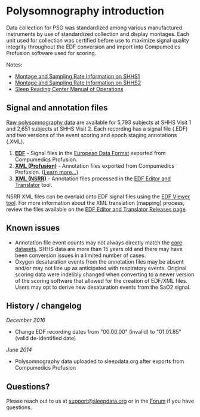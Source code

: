 # Polysomnography introduction

Data collection for PSG was standardized among various manufactured instruments by use of standardized collection and display montages. Each unit used for collection was certified before use to maximize signal quality integrity throughout the EDF conversion and import into Compumedics Profusion software used for scoring.

Notes:

- [Montage and Sampling Rate Information on SHHS1](:pages_path:/10-montage-and-sampling-rate-information-shhs1.md)
- [Montage and Sampling Rate Information on SHHS2](:pages_path:/11-montage-and-sampling-rate-information-shhs2.md)
- [Sleep Reading Center Manual of Operations](:pages_path:/mop/6-00-mop-toc.md)

## Signal and annotation files

[Raw polysomnography data](:files_path:/polysomnography) are available for 5,793 subjects at SHHS Visit 1 and 2,651 subjects at SHHS Visit 2. Each recording has a signal file (.EDF) and two versions of the event scoring and epoch staging annotations (.XML).

1. **[EDF](:files_path:/polysomnography/edfs)** - Signal files in the [European Data Format](http://www.edfplus.info/) exported from Compumedics Profusion.
2. **[XML (Profusion)](:files_path:/polysomnography/annotations-events-profusion)** - Annotation files exported from Compumedics Profusion. ([Learn more...](https://github.com/nsrr/edf-editor-translator/wiki/Compumedics-Annotation-Format))
3. **[XML (NSRR)](:files_path:/polysomnography/annotations-events-nsrr)** - Annotation files processed in the [EDF Editor and Translator](https://www.sleepdata.org/community/tools/12) tool.

NSRR XML files can be overlaid onto EDF signal files using the [EDF Viewer tool](https://sleepdata.org/community/tools/nsrr-edf-viewer). For more information about the XML translation (mapping) process, review the files available on the [EDF Editor and Translator Releases page](https://github.com/nsrr/edf-editor-translator/releases).

## Known issues

- Annotation file event counts may not always directly match the [core datasets](:files_path:/datasets). SHHS data are more than 15 years old and there may have been conversion issues in a limited number of cases.
- Oxygen desaturation events from the annotation files may be absent and/or may not line up as anticipated with respiratory events. Original scoring data were indelibly changed when converting to a newer version of the scoring software that allowed for the creation of EDF/XML files. Users may opt to derive new desaturation events from the SaO2 signal.

## History / changelog

*December 2016*
- Change EDF recording dates from "00.00.00" (invalid) to "01.01.85" (valid de-identified date)

*June 2014*
- Polysomnography data uploaded to sleepdata.org after exports from Compumedics Profusion

## Questions?

Please reach out to us at support@sleepdata.org or in the [Forum](https://sleepdata.org/forum) if you have questions.
